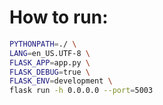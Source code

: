# How to run:

```bash
PYTHONPATH=./ \
LANG=en_US.UTF-8 \
FLASK_APP=app.py \
FLASK_DEBUG=true \
FLASK_ENV=development \
flask run -h 0.0.0.0 --port=5003
```